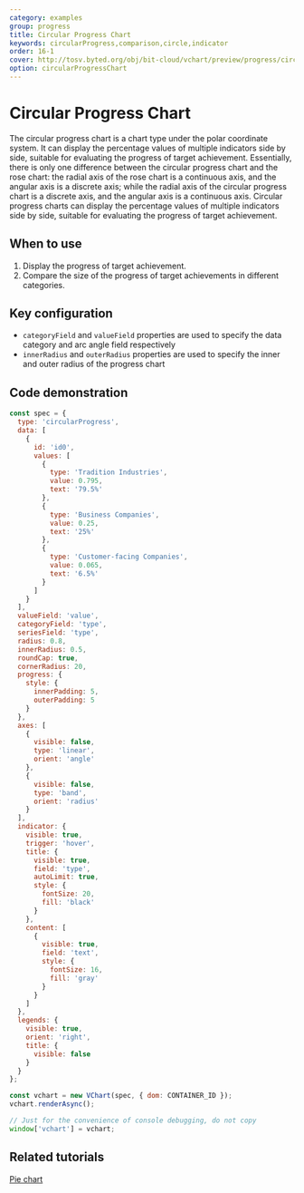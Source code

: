 ```yaml
---
category: examples
group: progress
title: Circular Progress Chart
keywords: circularProgress,comparison,circle,indicator
order: 16-1
cover: http://tosv.byted.org/obj/bit-cloud/vchart/preview/progress/circular-progress.png
option: circularProgressChart
---
```


# Circular Progress Chart

The circular progress chart is a chart type under the polar coordinate system. It can display the percentage values of multiple indicators side by side, suitable for evaluating the progress of target achievement. Essentially, there is only one difference between the circular progress chart and the rose chart: the radial axis of the rose chart is a continuous axis, and the angular axis is a discrete axis; while the radial axis of the circular progress chart is a discrete axis, and the angular axis is a continuous axis. Circular progress charts can display the percentage values of multiple indicators side by side, suitable for evaluating the progress of target achievement.

## When to use

1. Display the progress of target achievement.
2. Compare the size of the progress of target achievements in different categories.

## Key configuration

- `categoryField` and `valueField` properties are used to specify the data category and arc angle field respectively
- `innerRadius` and `outerRadius` properties are used to specify the inner and outer radius of the progress chart

## Code demonstration

```javascript livedemo
const spec = {
  type: 'circularProgress',
  data: [
    {
      id: 'id0',
      values: [
        {
          type: 'Tradition Industries',
          value: 0.795,
          text: '79.5%'
        },
        {
          type: 'Business Companies',
          value: 0.25,
          text: '25%'
        },
        {
          type: 'Customer-facing Companies',
          value: 0.065,
          text: '6.5%'
        }
      ]
    }
  ],
  valueField: 'value',
  categoryField: 'type',
  seriesField: 'type',
  radius: 0.8,
  innerRadius: 0.5,
  roundCap: true,
  cornerRadius: 20,
  progress: {
    style: {
      innerPadding: 5,
      outerPadding: 5
    }
  },
  axes: [
    {
      visible: false,
      type: 'linear',
      orient: 'angle'
    },
    {
      visible: false,
      type: 'band',
      orient: 'radius'
    }
  ],
  indicator: {
    visible: true,
    trigger: 'hover',
    title: {
      visible: true,
      field: 'type',
      autoLimit: true,
      style: {
        fontSize: 20,
        fill: 'black'
      }
    },
    content: [
      {
        visible: true,
        field: 'text',
        style: {
          fontSize: 16,
          fill: 'gray'
        }
      }
    ]
  },
  legends: {
    visible: true,
    orient: 'right',
    title: {
      visible: false
    }
  }
};

const vchart = new VChart(spec, { dom: CONTAINER_ID });
vchart.renderAsync();

// Just for the convenience of console debugging, do not copy
window['vchart'] = vchart;
```

## Related tutorials

[Pie chart](link)